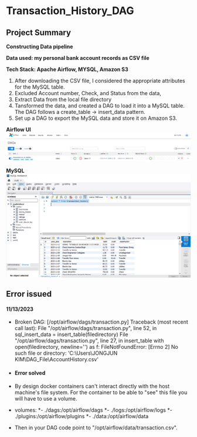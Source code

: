 # Transaction_History_DAG

## Project Summary

**Constructing Data pipeline**

**Data used: my personal bank account records as CSV file**

**Tech Stack:  Apache Airflow, MYSQL, Amazon S3**

1. After downloading the CSV file, I considered the appropriate attributes for the MySQL table.
2. Excluded Account number, Check, and Status from the data,
3. Extract Data from the local file directory
4. Tansformed the data, and created a DAG to load it into a MySQL table. The DAG follows a create_table -> insert_data pattern.
5. Set up a DAG to export the MySQL data and store it on Amazon S3.


**Airflow UI**
![image](https://github.com/jongjunkim/Transaction_History_DAG/blob/main/images/airflow.PNG)


**MySQL**
![image](https://github.com/jongjunkim/Transaction_History_DAG/blob/main/images/successfully.PNG)

## Error issued
####  11/13/2023
* Broken DAG: [/opt/airflow/dags/transaction.py] Traceback (most recent call last):
  File "/opt/airflow/dags/transaction.py", line 52, in <module>
    sql_insert_data = insert_table(filedirectory)
  File "/opt/airflow/dags/transaction.py", line 27, in insert_table
    with open(filedirectory, newline='') as f:
FileNotFoundError: [Errno 2] No such file or directory: 'C:\\Users\\JONGJUN KIM\\DAG_File\\AccountHistory.csv'

* ####  Error solved
* By design docker containers can't interact directly with the host machine's file system. For the container to be able to "see" this file you will have to use a volume.
* volumes:
*- ./dags:/opt/airflow/dags
*- ./logs:/opt/airflow/logs
*- ./plugins:/opt/airflow/plugins
*- ./data:/opt/airflow/data
* Then in your DAG code point to "/opt/airflow/data/transaction.csv".
